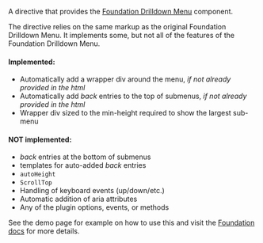 A directive that provides the [Foundation Drilldown Menu](http://foundation.zurb.com/sites/docs/drilldown-menu.html) component.

The directive relies on the same markup as the original Foundation Drilldown Menu. It implements some, but not all of the features of the Foundation Drilldown Menu.

#### Implemented:
- Automatically add a wrapper div around the menu, _if not already provided in the html_
- Automatically add _back_ entries to the top of submenus, _if not already provided in the html_
- Wrapper div sized to the min-height required to show the largest sub-menu

#### NOT implemented:
- _back_ entries at the bottom of submenus
- templates for auto-added _back_ entries
- `autoHeight`
- `ScrollTop`
- Handling of keyboard events (up/down/etc.)
- Automatic addition of aria attributes
- Any of the plugin options, events, or methods

See the demo page for example on how to use this and visit the [Foundation docs](http://foundation.zurb.com/sites/docs/drilldown-menu.html) for more details.

